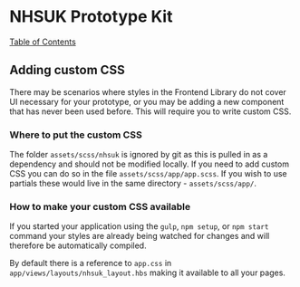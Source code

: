 # NHSUK Prototype Kit</h1>
[Table of Contents](/docs/guides/index.md)

## Adding custom CSS
There may be scenarios where styles in the Frontend Library do not cover UI necessary for your prototype, or you may be adding a new component that has never been used before. This will require you to write custom CSS.

### Where to put the custom CSS
The folder `assets/scss/nhsuk` is ignored by git as this is pulled in as a dependency and should not be modified locally. If you need to add custom CSS you can do so in the file `assets/scss/app/app.scss`. If you wish to use partials these would live in the same directory - `assets/scss/app/`.

### How to make your custom CSS available
If you started your application using the `gulp`, `npm setup`, or `npm start` command your styles are already being watched for changes and will therefore be automatically compiled.

By default there is a reference to `app.css` in `app/views/layouts/nhsuk_layout.hbs` making it available to all your pages.
